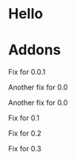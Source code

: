 Hello
=====

Addons
======
Fix for 0.0.1

Another fix for 0.0

Another fix for 0.0

Fix for 0.1

Fix for 0.2

Fix for 0.3
